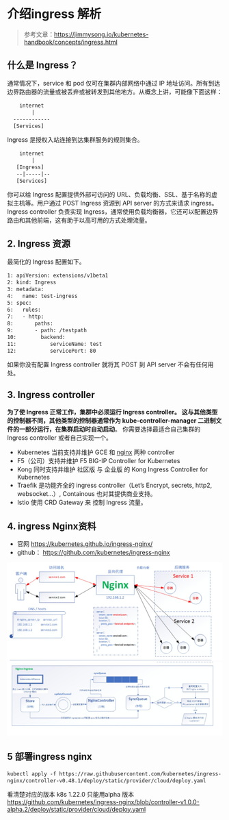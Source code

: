 # 介绍ingress 解析
> 参考文章：https://jimmysong.io/kubernetes-handbook/concepts/ingress.html

## 什么是 Ingress？
通常情况下，service 和 pod 仅可在集群内部网络中通过 IP 地址访问。所有到达边界路由器的流量或被丢弃或被转发到其他地方。从概念上讲，可能像下面这样：
```
    internet
        |
  ------------
  [Services]
```
Ingress 是授权入站连接到达集群服务的规则集合。
```
    internet
        |
   [Ingress]
   --|-----|--
   [Services]
```
你可以给 Ingress 配置提供外部可访问的 URL、负载均衡、SSL、基于名称的虚拟主机等。用户通过 POST Ingress 资源到 API server 的方式来请求 ingress。 Ingress controller 负责实现 Ingress，通常使用负载均衡器，它还可以配置边界路由和其他前端，这有助于以高可用的方式处理流量。


## 2. Ingress 资源
最简化的 Ingress 配置如下。
```
1: apiVersion: extensions/v1beta1
2: kind: Ingress
3: metadata:
4:   name: test-ingress
5: spec:
6:   rules:
7:   - http:
8:       paths:
9:       - path: /testpath
10:        backend:
11:           serviceName: test
12:           servicePort: 80
```
如果你没有配置 Ingress controller 就将其 POST 到 API server 不会有任何用处。

## 3. Ingress controller
**为了使 Ingress 正常工作，集群中必须运行 Ingress controller。 这与其他类型的控制器不同，其他类型的控制器通常作为 kube-controller-manager 二进制文件的一部分运行，在集群启动时自动启动**。 你需要选择最适合自己集群的 Ingress controller 或者自己实现一个。

- Kubernetes 当前支持并维护 GCE 和 [nginx](https://github.com/kubernetes/ingress-nginx/blob/main/README.md) 两种 controller
- F5（公司）支持并维护 F5 BIG-IP Controller for Kubernetes
- Kong 同时支持并维护 社区版 与 企业版 的 Kong Ingress Controller for Kubernetes
- Traefik 是功能齐全的 ingress controller（Let’s Encrypt, secrets, http2, websocket…）, Containous 也对其提供商业支持。
- Istio 使用 CRD Gateway 来 控制 Ingress 流量。
  

## 4. ingress Nginx资料
- 官网 https://kubernetes.github.io/ingress-nginx/
- github： https://github.com/kubernetes/ingress-nginx

![](../images/05.jpeg)
![](../images/07.jpeg)

## 5 部署ingress nginx

```
kubectl apply -f https://raw.githubusercontent.com/kubernetes/ingress-nginx/controller-v0.48.1/deploy/static/provider/cloud/deploy.yaml
```

看清楚对应的版本 k8s  1.22.0 只能用alpha 版本
https://github.com/kubernetes/ingress-nginx/blob/controller-v1.0.0-alpha.2/deploy/static/provider/cloud/deploy.yaml